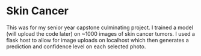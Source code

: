 # Skin Cancer 
This was for my senior year capstone culminating project. I trained a model (will upload the code later) on ~1000 images of skin cancer tumors. I used a flask host to allow for image uploads on localhost which then generates a prediction and confidence level on each selected photo.
